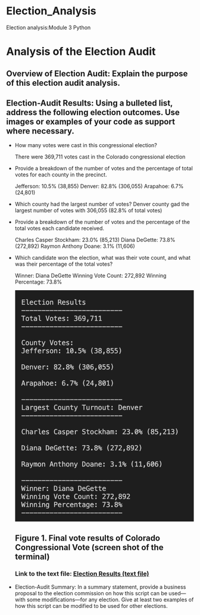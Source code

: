 # Election_Analysis
Election analysis:Module 3 Python

# Analysis of the Election Audit

## Overview of Election Audit: Explain the purpose of this election audit analysis.

## Election-Audit Results: Using a bulleted list, address the following election outcomes. Use images or examples of your code as support where necessary.

- How many votes were cast in this congressional election? 

  There were 369,711 votes cast in the Colorado congressional election

- Provide a breakdown of the number of votes and the percentage of total votes for each county in the precinct.
  
  Jefferson: 10.5% (38,855)
  Denver: 82.8% (306,055)
  Arapahoe: 6.7% (24,801)

- Which county had the largest number of votes?
  Denver county gad the largest number of votes with 306,055 (82.8% of total votes)

- Provide a breakdown of the number of votes and the percentage of the total votes each candidate received.
  
  Charles Casper Stockham: 23.0% (85,213)
  Diana DeGette: 73.8% (272,892)
  Raymon Anthony Doane: 3.1% (11,606)

- Which candidate won the election, what was their vote count, and what was their percentage of the total votes?
  
  Winner: Diana DeGette
  Winning Vote Count: 272,892
  Winning Percentage: 73.8%
  
  ![VElection Results](ElectionResults.png)
  
  ## Figure 1. Final vote results of Colorado Congressional Vote (screen shot of the terminal)
 
  ### Link to the text file: [Election Results (text file)](election_analysis.txt)

- Election-Audit Summary: In a summary statement, provide a business proposal to the election commission on how this script can be used—with some modifications—for any election. Give at least two examples of how this script can be modified to be used for other elections.
